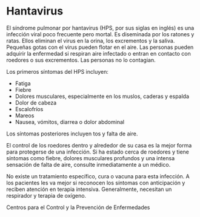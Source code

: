 Hantavirus
==========


El síndrome pulmonar por hantavirus (HPS, por sus siglas en inglés) es una infección viral poco frecuente pero mortal. Es diseminada por los ratones y ratas. Ellos eliminan el virus en la orina, los excrementos y la saliva. Pequeñas gotas con el virus pueden flotar en el aire. Las personas pueden adquirir la enfermedad si respiran aire infectado o entran en contacto con roedores o sus excrementos. Las personas no lo contagian. 


Los primeros síntomas del HPS incluyen:


* Fatiga
* Fiebre
* Dolores musculares, especialmente en los muslos, caderas y espalda
* Dolor de cabeza
* Escalofríos
* Mareos
* Nausea, vómitos, diarrea o dolor abdominal


Los síntomas posteriores incluyen tos y falta de aire. 


El control de los roedores dentro y alrededor de su casa es la mejor forma para protegerse de una infección. Si ha estado cerca de roedores y tiene síntomas como fiebre, dolores musculares profundos y una intensa sensación de falta de aire, consulte inmediatamente a un médico.


No existe un tratamiento específico, cura o vacuna para esta infección. A los pacientes les va mejor si reconocen los síntomas con anticipación y reciben atención en terapia intensiva. Generalmente, necesitan un respirador y terapia de oxígeno. 


Centros para el Control y la Prevención de Enfermedades

